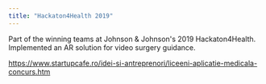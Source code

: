 ```yaml
---
title: "Hackaton4Health 2019"
---
```


Part of the winning teams at Johnson & Johnson's 2019 Hackaton4Health.
Implemented an AR solution for video surgery guidance.

<https://www.startupcafe.ro/idei-si-antreprenori/liceeni-aplicatie-medicala-concurs.htm>
